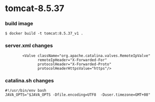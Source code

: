 # tomcat-8.5.37

### build image

```
$ docker build -t tomcat:8.5.37_v1 . 
```

### server.xml changes

```
        <Valve className="org.apache.catalina.valves.RemoteIpValve"
               remoteIpHeader="X-Forwarded-For"
               protocolHeader="X-Forwarded-Proto"
               protocolHeaderHttpsValue="https"/>
```

### catalina.sh changes 

```
#!/usr/bin/env bash
JAVA_OPTS="$JAVA_OPTS -Dfile.encoding=UTF8  -Duser.timezone=GMT+08"
```
